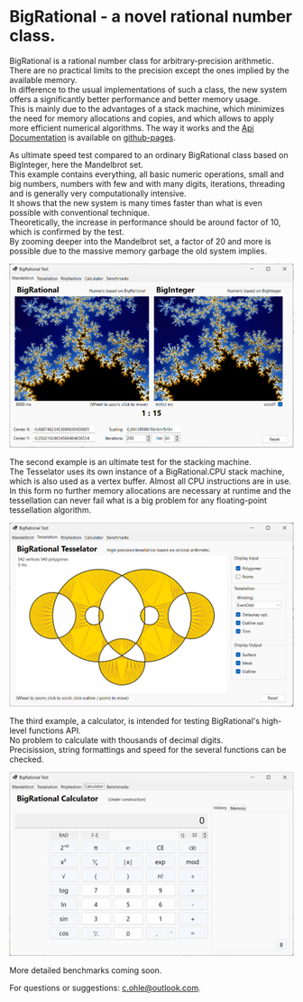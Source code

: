 # BigRational - a novel rational number class.

BigRational is a rational number class for arbitrary-precision arithmetic.  
There are no practical limits to the precision except the ones implied by the available memory.  
In difference to the usual implementations of such a class, the new system offers 
a significantly better performance and better memory usage.  
This is mainly due to the advantages of a stack machine, which minimizes the need for memory allocations and copies, 
and which allows to apply more efficient numerical algorithms.
The way it works and the [Api Documentation](https://c-ohle.github.io/RationalNumerics/api/System.Numerics.html)
is available on [github-pages](https://c-ohle.github.io/RationalNumerics/).

As ultimate speed test compared to an ordinary BigRational class based on BigInteger, here the Mandelbrot set.   
This example contains everything, all basic numeric operations, small and big numbers, numbers with few and with many digits, iterations, threading and is generally very computationally intensive.  
It shows that the new system is many times faster than what is even possible with conventional technique.  
Theoretically, the increase in performance should be around factor of 10, which is confirmed by the test.  
By zooming deeper into the Mandelbrot set, a factor of 20 and more is possible due to the massive memory garbage the old system implies.

![mandel1](docs/images/mandel1.png)
 
The second example is an ultimate test for the stacking machine.  
The Tesselator uses its own instance of a BigRational.CPU stack machine, which is also used as a vertex buffer. Almost all CPU instructions are in use.  
In this form no further memory allocations are necessary at runtime and the tessellation can never fail what is a big problem for any floating-point tessellation algorithm. 

![tess1](docs/images/tess1.png)

The third example, a calculator, is intended for testing BigRational's high-level functions API.  
No problem to calculate with thousands of decimal digits.  
Precisission, string formattings and speed for the several functions can be checked.

![tess1](docs/images/calc1.png)

More detailed benchmarks coming soon.   

For questions or suggestions: [c.ohle@outlook.com](mailto:c.ohle@outlook.com).

<!--
The precision is useful for solving robustness problems of algorithms that are sensitive to it.  
Geometric algorithms in particular tend to do this. E.g. With rational arithmetic, the intersections of lines, planes as well as transformations are always exact 
and corresponding algorithms cannot fail, as is always possible with floating-point arithmetic.
-->